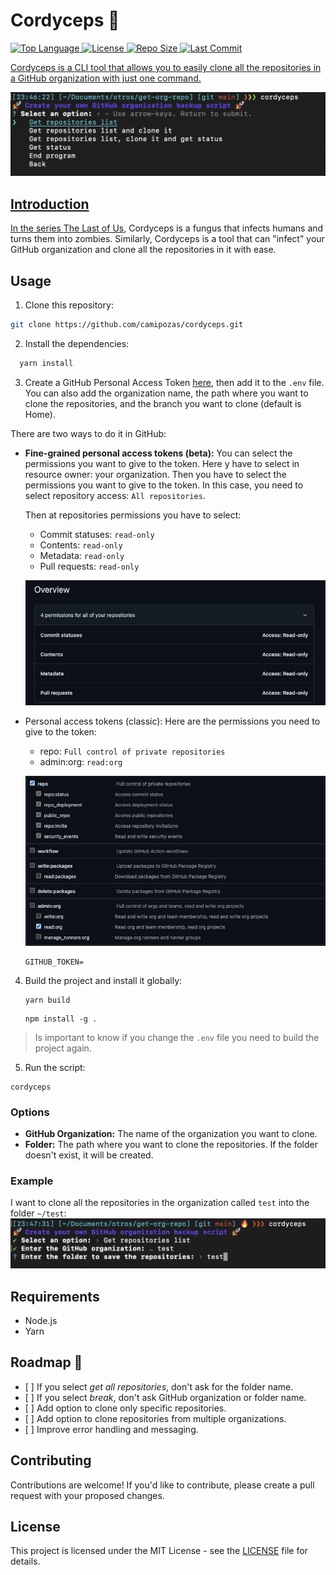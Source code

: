 # Cordyceps 🐛

  <p>
    <a href="https://github.com/camipozas/cordyceps">
      <img alt="Top Language" src="https://img.shields.io/github/languages/top/camipozas/cordyceps"/>
    </a>
    <a href="https://github.com/camipozas/cordyceps/blob/main/LICENSE">
      <img alt="License" src="https://img.shields.io/github/license/camipozas/cordyceps"/>
    </a>
    <a href="https://github.com/camipozas/cordyceps">
      <img alt="Repo Size" src="https://img.shields.io/github/repo-size/camipozas/cordyceps"/>
    </a>
      <a href="https://img.shields.io/github/last-commit/camipozas/cordyceps">
      <img alt="Last Commit" src="https://img.shields.io/github/last-commit/camipozas/cordyceps"/>
  </p>

Cordyceps is a CLI tool that allows you to easily clone all the repositories in a GitHub organization with just one command.

![Initial Screen](/img/img1.png "Initial screen")

## Introduction

In the series [The Last of Us](https://en.wikipedia.org/wiki/The_Last_of_Us), Cordyceps is a fungus that infects humans and turns them into zombies. Similarly, Cordyceps is a tool that can "infect" your GitHub organization and clone all the repositories in it with ease.

## Usage

1.  Clone this repository:

```bash
git clone https://github.com/camipozas/cordyceps.git
```

2.  Install the dependencies:

```bash
  yarn install
```

3.  Create a GitHub Personal Access Token [here](https://docs.github.com/en/enterprise-server@3.4/authentication/keeping-your-account-and-data-secure/creating-a-personal-access-token), then add it to the `.env` file. You can also add the organization name, the path where you want to clone the repositories, and the branch you want to clone (default is Home).

There are two ways to do it in GitHub:

*   **Fine-grained personal access tokens (beta):** You can select the permissions you want to give to the token.
    Here y have to select in resource owner: your organization. Then you have to select the permissions you want to give to the token. In this case, you need to select repository access: `All repositories`.

    Then at repositories permissions you have to select:

    *   Commit statuses: `read-only`
    *   Contents: `read-only`
    *   Metadata: `read-only`
    *   Pull requests: `read-only`

    ![Fine-grained personal access tokens](/img/grained-token.jpeg "Fine-grained personal access tokens")

*   Personal access tokens (classic): Here are the permissions you need to give to the token:

    *   repo: `Full control of private repositories`
    *   admin:org: `read:org`

    ![Personal access tokens](/img/classic-token.jpeg "Personal access tokens")

        GITHUB_TOKEN=

4.  Build the project and install it globally:

        yarn build

    <!---->

        npm install -g .

> Is important to know if you change the `.env` file you need to build the project again.

5.  Run the script:

<!---->

    cordyceps

### Options

*   **GitHub Organization:** The name of the organization you want to clone.
*   **Folder:** The path where you want to clone the repositories. If the folder doesn't exist, it will be created.

### Example

I want to clone all the repositories in the organization called `test` into the folder `~/test`:
![Get repositories](/img/img2.png "Get repositories")

## Requirements

*   Node.js
*   Yarn

## Roadmap 🚀

*   \[ ] If you select *get all repositories*, don't ask for the folder name.
*   \[ ] If you select *break*, don't ask GitHub organization or folder name.
*   \[ ] Add option to clone only specific repositories.
*   \[ ] Add option to clone repositories from multiple organizations.
*   \[ ] Improve error handling and messaging.

## Contributing

Contributions are welcome! If you'd like to contribute, please create a pull request with your proposed changes.

## License

This project is licensed under the MIT License - see the [LICENSE](LICENSE) file for details.
